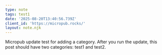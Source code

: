 ```yaml
---
type: note
tags: test1
date: '2025-08-20T13:40:56.739Z'
client_id: 'https://micropub.rocks/'
layout: note.njk
---
```

Micropub update test for adding a category. After you run the update, this post should have two categories: test1 and test2.

